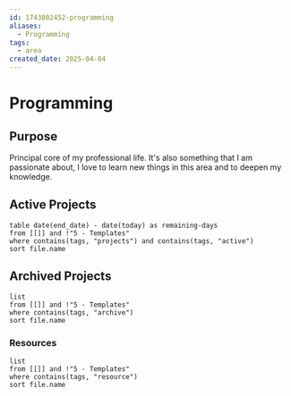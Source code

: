 ```yaml
---
id: 1743802452-programming
aliases:
  - Programming
tags:
  - area
created_date: 2025-04-04
---
```

# Programming
## Purpose
Principal core of my professional life. It's also something that I am passionate about, I love to learn new things in this area and to deepen my knowledge.

## Active Projects
```dataview
table date(end_date) - date(today) as remaining-days
from [[]] and !"5 - Templates"
where contains(tags, "projects") and contains(tags, "active")
sort file.name
```

## Archived Projects
```dataview
list
from [[]] and !"5 - Templates"
where contains(tags, "archive")
sort file.name
```

### Resources
```dataview
list
from [[]] and !"5 - Templates"
where contains(tags, "resource")
sort file.name
```

